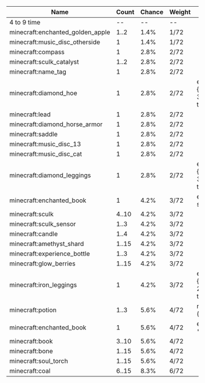 | Name                             | Count | Chance | Weight | Comment                                        |
| -------------------------------- | ----- | ------ | ------ | ---------------------------------------------- |
| 4 to 9 time                      |    -- |     -- |     -- |                                                |
| minecraft:enchanted_golden_apple |  1..2 |   1.4% |   1/72 |                                                |
| minecraft:music_disc_otherside   |     1 |   1.4% |   1/72 |                                                |
| minecraft:compass                |     1 |   2.8% |   2/72 |                                                |
| minecraft:sculk_catalyst         |  1..2 |   2.8% |   2/72 |                                                |
| minecraft:name_tag               |     1 |   2.8% |   2/72 |                                                |
| minecraft:diamond_hoe            |     1 |   2.8% |   2/72 | enchantments: {levels: 30..50, treasure: true} |
| minecraft:lead                   |     1 |   2.8% |   2/72 |                                                |
| minecraft:diamond_horse_armor    |     1 |   2.8% |   2/72 |                                                |
| minecraft:saddle                 |     1 |   2.8% |   2/72 |                                                |
| minecraft:music_disc_13          |     1 |   2.8% |   2/72 |                                                |
| minecraft:music_disc_cat         |     1 |   2.8% |   2/72 |                                                |
| minecraft:diamond_leggings       |     1 |   2.8% |   2/72 | enchantments: {levels: 30..50, treasure: true} |
| minecraft:enchanted_book         |     1 |   4.2% |   3/72 | enchantments: swift_sneak                      |
| minecraft:sculk                  | 4..10 |   4.2% |   3/72 |                                                |
| minecraft:sculk_sensor           |  1..3 |   4.2% |   3/72 |                                                |
| minecraft:candle                 |  1..4 |   4.2% |   3/72 |                                                |
| minecraft:amethyst_shard         | 1..15 |   4.2% |   3/72 |                                                |
| minecraft:experience_bottle      |  1..3 |   4.2% |   3/72 |                                                |
| minecraft:glow_berries           | 1..15 |   4.2% |   3/72 |                                                |
| minecraft:iron_leggings          |     1 |   4.2% |   3/72 | enchantments: {levels: 20..39, treasure: true} |
| minecraft:potion                 |  1..3 |   5.6% |   4/72 | regeneration (strong)                          |
| minecraft:enchanted_book         |     1 |   5.6% |   4/72 | enchantments: *                                |
| minecraft:book                   | 3..10 |   5.6% |   4/72 |                                                |
| minecraft:bone                   | 1..15 |   5.6% |   4/72 |                                                |
| minecraft:soul_torch             | 1..15 |   5.6% |   4/72 |                                                |
| minecraft:coal                   | 6..15 |   8.3% |   6/72 |                                                |
